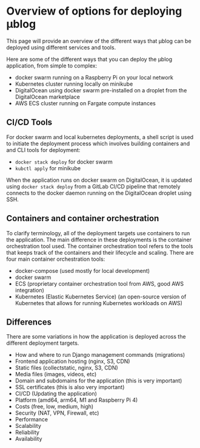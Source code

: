 # Overview of options for deploying μblog

This page will provide an overview of the different ways that μblog can be deployed using different services and tools.

Here are some of the different ways that you can deploy the μblog application, from simple to complex:

- docker swarm running on a Raspberry Pi on your local network
- Kubernetes cluster running locally on minikube
- DigitalOcean using docker swarm pre-installed on a droplet from the DigitalOcean marketplace
- AWS ECS cluster running on Fargate compute instances

## CI/CD Tools

For docker swarm and local kubernetes deployments, a shell script is used to initiate the deployment process which involves building containers and and CLI tools for deployment:

- `docker stack deploy` for docker swarm
- `kubctl apply` for minikube

When the application runs on docker swarm on DigitalOcean, it is updated using `docker stack deploy` from a GitLab CI/CD pipeline that remotely connects to the docker daemon running on the DigitalOcean droplet using SSH.

## Containers and container orchestration

To clarify terminology, all of the deployment targets use containers to run the application. The main difference in these deployments is the container orchestration tool used. The container orchestration tool refers to the tools that keeps track of the containers and their lifecycle and scaling. There are four main container orchestration tools:

- docker-compose (used mostly for local development)
- docker swarm
- ECS (proprietary container orchestration tool from AWS, good AWS integration)
- Kubernetes (Elastic Kubernetes Service) (an open-source version of Kubernetes that allows for running Kubernetes workloads on AWS)

## Differences

There are some variations in how the application is deployed across the different deployment targets.

- How and where to run Django management commands (migrations)
- Frontend application hosting (nginx, S3, CDN)
- Static files (collectstatic, nginx, S3, CDN)
- Media files (images, videos, etc)
- Domain and subdomains for the application (this is very important)
- SSL certificates (this is also very important)
- CI/CD (Updating the application)
- Platform (amd64, arm64, M1 and Raspberry Pi 4)
- Costs (free, low, medium, high)
- Security (NAT, VPN, Firewall, etc)
- Performance
- Scalability
- Reliability
- Availability
